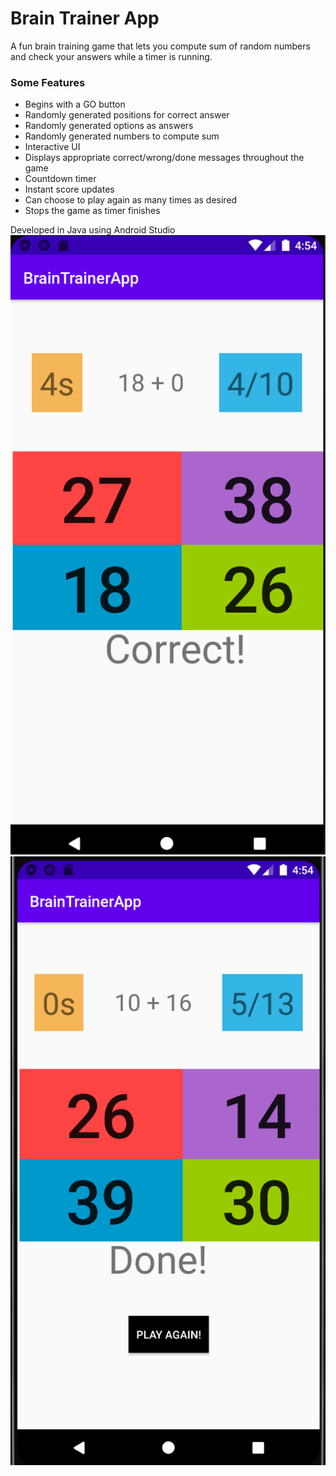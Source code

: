 # Brain Trainer App

A fun brain training game that lets you compute sum of random numbers and check your answers while a timer is running.

### Some Features

- Begins with a GO button
- Randomly generated positions for correct answer
- Randomly generated options as answers
- Randomly generated numbers to compute sum
- Interactive UI
- Displays appropriate correct/wrong/done messages throughout the game
- Countdown timer
- Instant score updates
- Can choose to play again as many times as desired
- Stops the game as timer finishes

Developed in Java using Android Studio
![App screenshot](correct.png)
![App screenshot](done.png)
